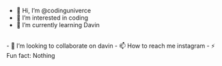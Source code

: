 - 👋 Hi, I’m @codinguniverce
- 👀 I’m interested in coding
- 🌱 I’m currently learning Davin
 <br>
- 💞️ I’m looking to collaborate on davin
- 📫 How to reach me instagram
- ⚡ Fun fact: Nothing

<!---
codinguniverce/codinguniverce is a ✨ special ✨ repository because its `README.md` (this file) appears on your GitHub profile.
You can click the Preview link to take a look at your changes.
--->
